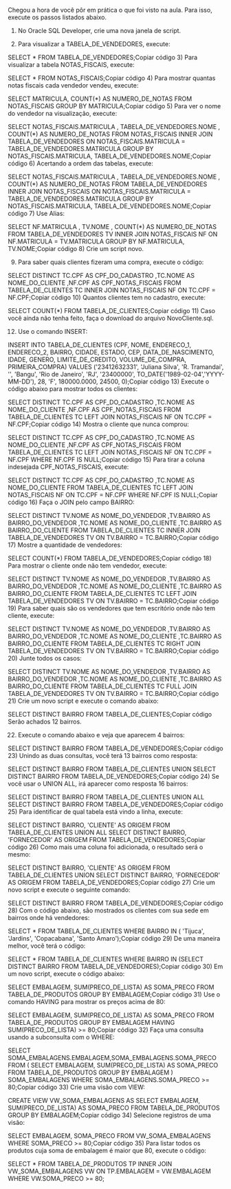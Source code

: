 Chegou a hora de você pôr em prática o que foi visto na aula. Para isso, execute os passos listados abaixo.

1) No Oracle SQL Developer, crie uma nova janela de script.

2) Para visualizar a TABELA_DE_VENDEDORES, execute:

SELECT * FROM TABELA_DE_VENDEDORES;Copiar código
3) Para visualizar a tabela NOTAS_FISCAIS, execute:

SELECT * FROM NOTAS_FISCAIS;Copiar código
4) Para mostrar quantas notas fiscais cada vendedor vendeu, execute:

SELECT MATRICULA, COUNT(*) AS NUMERO_DE_NOTAS FROM NOTAS_FISCAIS
GROUP BY MATRICULA;Copiar código
5) Para ver o nome do vendedor na visualização, execute:

SELECT NOTAS_FISCAIS.MATRICULA
, TABELA_DE_VENDEDORES.NOME
, COUNT(*) AS NUMERO_DE_NOTAS 
FROM 
NOTAS_FISCAIS
INNER JOIN
TABELA_DE_VENDEDORES
ON NOTAS_FISCAIS.MATRICULA = TABELA_DE_VENDEDORES.MATRICULA
GROUP BY NOTAS_FISCAIS.MATRICULA, TABELA_DE_VENDEDORES.NOME;Copiar código
6) Acertando a ordem das tabelas, execute:

SELECT NOTAS_FISCAIS.MATRICULA
, TABELA_DE_VENDEDORES.NOME
, COUNT(*) AS NUMERO_DE_NOTAS 
FROM 
TABELA_DE_VENDEDORES
INNER JOIN
NOTAS_FISCAIS
ON NOTAS_FISCAIS.MATRICULA = TABELA_DE_VENDEDORES.MATRICULA
GROUP BY NOTAS_FISCAIS.MATRICULA, TABELA_DE_VENDEDORES.NOME;Copiar código
7) Use Alias:

SELECT NF.MATRICULA
, TV.NOME
, COUNT(*) AS NUMERO_DE_NOTAS 
FROM 
TABELA_DE_VENDEDORES TV
INNER JOIN
NOTAS_FISCAIS NF
ON NF.MATRICULA = TV.MATRICULA
GROUP BY NF.MATRICULA, TV.NOME;Copiar código
8) Crie um script novo.

9) Para saber quais clientes fizeram uma compra, execute o código:

SELECT DISTINCT
TC.CPF AS CPF_DO_CADASTRO
,TC.NOME AS NOME_DO_CLIENTE
,NF.CPF AS CPF_NOTAS_FISCAIS
FROM
TABELA_DE_CLIENTES TC
INNER JOIN
NOTAS_FISCAIS NF
ON TC.CPF = NF.CPF;Copiar código
10) Quantos clientes tem no cadastro, execute:

SELECT COUNT(*) FROM TABELA_DE_CLIENTES;Copiar código
11) Caso você ainda não tenha feito, faça o download do arquivo NovoCliente.sql.

12) Use o comando INSERT:

INSERT INTO TABELA_DE_CLIENTES 
(CPF, NOME, ENDERECO_1, ENDERECO_2, BAIRRO, CIDADE, ESTADO, CEP, DATA_DE_NASCIMENTO, IDADE, 
GENERO, LIMITE_DE_CREDITO, VOLUME_DE_COMPRA, PRIMEIRA_COMPRA) 
VALUES ('23412632331', 'Juliana Silva', 'R. Tramandai', '', 'Bangu', 'Rio de Janeiro', 
'RJ', '23400000', TO_DATE('1989-02-04','YYYY-MM-DD'), 28, 'F', 180000.0000, 24500, 0);Copiar código
13) Execute o código abaixo para mostrar todos os clientes:

SELECT DISTINCT
TC.CPF AS CPF_DO_CADASTRO
,TC.NOME AS NOME_DO_CLIENTE
,NF.CPF AS CPF_NOTAS_FISCAIS
FROM
TABELA_DE_CLIENTES TC
LEFT JOIN
NOTAS_FISCAIS NF
ON TC.CPF = NF.CPF;Copiar código
14) Mostra o cliente que nunca comprou:

SELECT DISTINCT
TC.CPF AS CPF_DO_CADASTRO
,TC.NOME AS NOME_DO_CLIENTE
,NF.CPF AS CPF_NOTAS_FISCAIS
FROM
TABELA_DE_CLIENTES TC
LEFT JOIN
NOTAS_FISCAIS NF
ON TC.CPF = NF.CPF
WHERE NF.CPF IS NULL;Copiar código
15) Para tirar a coluna indesejada CPF_NOTAS_FISCAIS, execute:

SELECT DISTINCT
TC.CPF AS CPF_DO_CADASTRO
,TC.NOME AS NOME_DO_CLIENTE
FROM
TABELA_DE_CLIENTES TC
LEFT JOIN
NOTAS_FISCAIS NF
ON TC.CPF = NF.CPF
WHERE NF.CPF IS NULL;Copiar código
16) Faça o JOIN pelo campo BAIRRO:

SELECT DISTINCT
TV.NOME AS NOME_DO_VENDEDOR
,TV.BAIRRO AS BAIRRO_DO_VENDEDOR
,TC.NOME AS NOME_DO_CLIENTE
,TC.BAIRRO AS BAIRRO_DO_CLIENTE
FROM
TABELA_DE_CLIENTES TC
INNER JOIN
TABELA_DE_VENDEDORES TV
ON TV.BAIRRO = TC.BAIRRO;Copiar código
17) Mostre a quantidade de vendedores:

SELECT COUNT(*) FROM TABELA_DE_VENDEDORES;Copiar código
18) Para mostrar o cliente onde não tem vendedor, execute:

SELECT DISTINCT
TV.NOME AS NOME_DO_VENDEDOR
,TV.BAIRRO AS BAIRRO_DO_VENDEDOR
,TC.NOME AS NOME_DO_CLIENTE
,TC.BAIRRO AS BAIRRO_DO_CLIENTE
FROM
TABELA_DE_CLIENTES TC
LEFT JOIN
TABELA_DE_VENDEDORES TV
ON TV.BAIRRO = TC.BAIRRO;Copiar código
19) Para saber quais são os vendedores que tem escritório onde não tem cliente, execute:

SELECT DISTINCT
TV.NOME AS NOME_DO_VENDEDOR
,TV.BAIRRO AS BAIRRO_DO_VENDEDOR
,TC.NOME AS NOME_DO_CLIENTE
,TC.BAIRRO AS BAIRRO_DO_CLIENTE
FROM
TABELA_DE_CLIENTES TC
RIGHT JOIN
TABELA_DE_VENDEDORES TV
ON TV.BAIRRO = TC.BAIRRO;Copiar código
20) Junte todos os casos:

SELECT DISTINCT
TV.NOME AS NOME_DO_VENDEDOR
,TV.BAIRRO AS BAIRRO_DO_VENDEDOR
,TC.NOME AS NOME_DO_CLIENTE
,TC.BAIRRO AS BAIRRO_DO_CLIENTE
FROM
TABELA_DE_CLIENTES TC
FULL JOIN
TABELA_DE_VENDEDORES TV
ON TV.BAIRRO = TC.BAIRRO;Copiar código
21) Crie um novo script e execute o comando abaixo:

SELECT DISTINCT BAIRRO FROM TABELA_DE_CLIENTES;Copiar código
Serão achados 12 bairros.

22) Execute o comando abaixo e veja que aparecem 4 bairros:

SELECT DISTINCT BAIRRO FROM TABELA_DE_VENDEDORES;Copiar código
23) Unindo as duas consultas, você terá 13 bairros como resposta:

SELECT DISTINCT BAIRRO FROM TABELA_DE_CLIENTES
UNION
SELECT DISTINCT BAIRRO FROM TABELA_DE_VENDEDORES;Copiar código
24) Se você usar o UNION ALL, irá aparecer como resposta 16 bairros:

SELECT DISTINCT BAIRRO FROM TABELA_DE_CLIENTES
UNION ALL
SELECT DISTINCT BAIRRO FROM TABELA_DE_VENDEDORES;Copiar código
25) Para identificar de qual tabela está vindo a linha, execute:

SELECT DISTINCT BAIRRO, 'CLIENTE' AS ORIGEM FROM TABELA_DE_CLIENTES
UNION ALL
SELECT DISTINCT BAIRRO, 'FORNECEDOR' AS ORIGEM  FROM TABELA_DE_VENDEDORES;Copiar código
26) Como mais uma coluna foi adicionada, o resultado será o mesmo:

SELECT DISTINCT BAIRRO, 'CLIENTE' AS ORIGEM FROM TABELA_DE_CLIENTES
UNION
SELECT DISTINCT BAIRRO, 'FORNECEDOR' AS ORIGEM  FROM TABELA_DE_VENDEDORES;Copiar código
27) Crie um novo script e execute o seguinte comando:

SELECT DISTINCT BAIRRO FROM TABELA_DE_VENDEDORES;Copiar código
28) Com o código abaixo, são mostrados os clientes com sua sede em bairros onde há vendedores:

SELECT * FROM TABELA_DE_CLIENTES WHERE BAIRRO IN (
'Tijuca',
'Jardins',
'Copacabana',
'Santo Amaro');Copiar código
29) De uma maneira melhor, você terá o código:

SELECT * FROM TABELA_DE_CLIENTES WHERE BAIRRO IN 
(SELECT DISTINCT BAIRRO FROM TABELA_DE_VENDEDORES);Copiar código
30) Em um novo script, execute o código abaixo:

SELECT EMBALAGEM, SUM(PRECO_DE_LISTA) AS SOMA_PRECO
FROM TABELA_DE_PRODUTOS GROUP BY EMBALAGEM;Copiar código
31) Use o comando HAVING para mostrar os preços acima de 80:

SELECT EMBALAGEM, SUM(PRECO_DE_LISTA) AS SOMA_PRECO
FROM TABELA_DE_PRODUTOS GROUP BY EMBALAGEM
HAVING SUM(PRECO_DE_LISTA) >= 80;Copiar código
32) Faça uma consulta usando a subconsulta com o WHERE:

SELECT SOMA_EMBALAGENS.EMBALAGEM,SOMA_EMBALAGENS.SOMA_PRECO
FROM
(
SELECT EMBALAGEM, SUM(PRECO_DE_LISTA) AS SOMA_PRECO
FROM TABELA_DE_PRODUTOS GROUP BY EMBALAGEM
) SOMA_EMBALAGENS
WHERE SOMA_EMBALAGENS.SOMA_PRECO >= 80;Copiar código
33) Crie uma visão com VIEW:

CREATE VIEW VW_SOMA_EMBALAGENS AS
SELECT EMBALAGEM, SUM(PRECO_DE_LISTA) AS SOMA_PRECO
FROM TABELA_DE_PRODUTOS GROUP BY EMBALAGEM;Copiar código
34) Selecione registros de uma visão:

SELECT EMBALAGEM, SOMA_PRECO FROM VW_SOMA_EMBALAGENS
WHERE SOMA_PRECO >= 80;Copiar código
35) Para listar todos os produtos cuja soma de embalagem é maior que 80, execute o código:

SELECT * FROM TABELA_DE_PRODUTOS TP
INNER JOIN VW_SOMA_EMBALAGENS VW
ON TP.EMBALAGEM = VW.EMBALAGEM
WHERE VW.SOMA_PRECO >= 80;